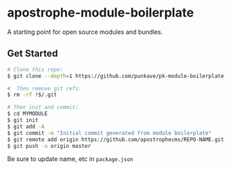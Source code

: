 # apostrophe-module-boilerplate

A starting point for open source modules and bundles.

## Get Started
```sh
# Clone this repo:
$ git clone --depth=1 https://github.com/punkave/pk-module-boilerplate.git MYMODULE

#  Then remove git refs:
$ rm -rf !$/.git

# Then init and commit:
$ cd MYMODULE
$ git init
$ git add -A
$ git commit -m "Initial commit generated from module boilerplate"
$ git remote add origin https://github.com/apostrophecms/REPO-NAME.git
$ git push -u origin master
```

Be sure to update name, etc in `package.json`